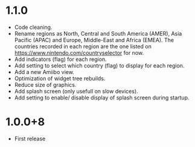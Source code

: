 # 1.1.0
- Code cleaning.
- Rename regions as North, Central and South America (AMER), Asia Pacific (APAC) and Europe, Middle-East and Africa (EMEA). The countries recorded in each region are the one listed on https://www.nintendo.com/countryselector for now.
- Add indicators (flag) for each region.
- Add setting to select which country (flag) to display for each region.
- Add a new Amiibo view.
- Optimization of widget tree rebuilds.
- Reduce size of graphics.
- Add splash screen (only usefull on slow devices).
- Add setting to enable/ disable display of splash screen during startup.

# 1.0.0+8
- First release
